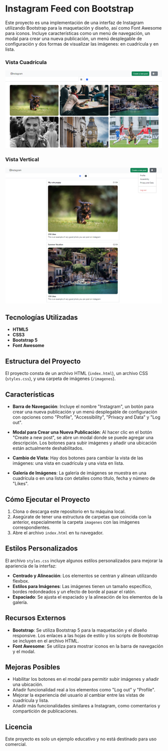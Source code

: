 # Instagram Feed con Bootstrap

Este proyecto es una implementación de una interfaz de Instagram utilizando Bootstrap para la maquetación y diseño, así como Font Awesome para iconos. Incluye características como un menú de navegación, un modal para crear una nueva publicación, un menú desplegable de configuración y dos formas de visualizar las imágenes: en cuadrícula y en lista.

### Vista Cuadrícula
<img src="02_proyecto/imagen_proyecto/vistaCuadricula.png" alt="Vista Cuadrícula" width="500"/>


### Vista Vertical
<img src="02_proyecto/imagen_proyecto/vistaVertical.png" alt="Vista Vertical" width="500"/>

## Tecnologías Utilizadas

- **HTML5**
- **CSS3**
- **Bootstrap 5**
- **Font Awesome**

## Estructura del Proyecto

El proyecto consta de un archivo HTML (`index.html`), un archivo CSS (`styles.css`), y una carpeta de imágenes (`/imagenes`). 


## Características

- **Barra de Navegación**: Incluye el nombre "Instagram", un botón para crear una nueva publicación y un menú desplegable de configuración con opciones como "Profile", "Accessibility", "Privacy and Data" y "Log out".
  
- **Modal para Crear una Nueva Publicación**: Al hacer clic en el botón "Create a new post", se abre un modal donde se puede agregar una descripción. Los botones para subir imágenes y añadir una ubicación están actualmente deshabilitados.

- **Cambio de Vista**: Hay dos botones para cambiar la vista de las imágenes: una vista en cuadrícula y una vista en lista. 

- **Galería de Imágenes**: La galería de imágenes se muestra en una cuadrícula o en una lista con detalles como título, fecha y número de "Likes".

## Cómo Ejecutar el Proyecto

1. Clona o descarga este repositorio en tu máquina local.
2. Asegúrate de tener una estructura de carpetas que coincida con la anterior, especialmente la carpeta `imagenes` con las imágenes correspondientes.
3. Abre el archivo `index.html` en tu navegador.

## Estilos Personalizados

El archivo `styles.css` incluye algunos estilos personalizados para mejorar la apariencia de la interfaz:

- **Centrado y Alineación**: Los elementos se centran y alinean utilizando flexbox.
- **Estilos para Imágenes**: Las imágenes tienen un tamaño específico, bordes redondeados y un efecto de borde al pasar el ratón.
- **Espaciado**: Se ajusta el espaciado y la alineación de los elementos de la galería.

## Recursos Externos

- **Bootstrap**: Se utiliza Bootstrap 5 para la maquetación y el diseño responsive. Los enlaces a las hojas de estilo y los scripts de Bootstrap se incluyen en el archivo HTML.
- **Font Awesome**: Se utiliza para mostrar iconos en la barra de navegación y el modal.

## Mejoras Posibles

- Habilitar los botones en el modal para permitir subir imágenes y añadir una ubicación.
- Añadir funcionalidad real a los elementos como "Log out" y "Profile".
- Mejorar la experiencia del usuario al cambiar entre las vistas de cuadrícula y lista.
- Añadir más funcionalidades similares a Instagram, como comentarios y compartición de publicaciones.

## Licencia

Este proyecto es solo un ejemplo educativo y no está destinado para uso comercial.


